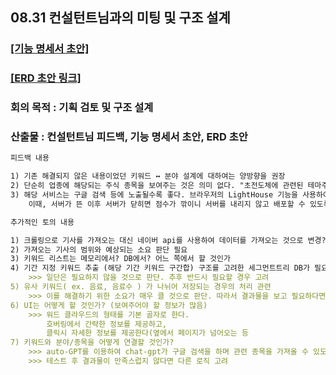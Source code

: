 ## 08.31 컨설턴트님과의 미팅 및 구조 설계
### [[기능 명세서 초안]](https://www.notion.so/a506/39181c14fbc74054bfc8fe33d676da41?v=6330c116d8114ee8b1f9e7db85173f9a)
### [[ERD 초안 링크]](https://www.erdcloud.com/d/vJPrHGhrTSRLkuJMM)
### 회의 목적 : 기획 검토 및 구조 설계
### 산출물 : 컨설턴트님 피드백, 기능 명세서 초안, ERD 초안

```markdown
피드백 내용

1) 기존 해결되지 않은 내용이었던 키워드 ↔ 분야 설계에 대하여는 양방향을 권장
2) 단순히 업종에 해당되는 주식 종목을 보여주는 것은 의미 없다. "초전도체에 관련된 테마주는 ~~~ 입니다" 형식으로 보여줄 수 있도록 설계할 것.
3) 해당 서비스는 구글 검색 등에 노출될수록 좋다. 브라우저의 LightHouse 기능을 사용하여 평가 및 최적화 할 것
    이때, 서버가 뜬 이후 서버가 닫히면 점수가 깎이니 서버를 내리지 않고 배포할 수 있도록 설계할 것
```

```markdown
추가적인 토의 내용

1) 크롤링으로 기사를 가져오는 대신 네이버 api를 사용하여 데이터를 가져오는 것으로 변경?
2) 가져오는 기사의 범위와 예상되는 소요 판단 필요
3) 키워드 리스트는 메모리에서? DB에서? 어느 쪽에서 할 것인가
4) 기간 지정 키워드 추출 (해당 기간 키워드 구간합) 구조를 고려한 세그먼트트리 DB가 필요한가?
    >>> 일단은 필요하지 않을 것으로 판단. 추후 반드시 필요할 경우 고려
5) 유사 키워드( ex. 음료, 음료수 ) 가 나뉘어 저장되는 경우의 처리 관련
    >>> 이를 해결하기 위한 소요가 매우 클 것으로 판단. 따라서 결과물을 보고 필요하다면 보완하기로 결정.
6) UI는 어떻게 할 것인가? (보여주어야 할 정보가 많음)
    >>> 워드 클라우드의 형태를 기본 골자로 한다.
        호버링에서 간략한 정보를 제공하고,
        클릭시 자세한 정보를 제공한다(옆에서 페이지가 넘어오는 등
7) 키워드와 분야/종목을 어떻게 연결할 것인가?
    >>> auto-GPT를 이용하여 chat-gpt가 구글 검색을 하며 관련 종목을 가져올 수 있도록 설계하고자 함.
    >>> 테스트 후 결과물이 만족스럽지 않다면 다른 로직 고려
```
